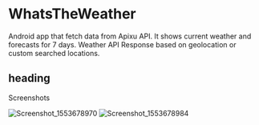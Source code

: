 # WhatsTheWeather
Android app that fetch data from Apixu API. It shows current weather and forecasts for 7 days. Weather API Response based on geolocation or custom searched locations.

## heading
Screenshots

![Screenshot_1553678970](https://user-images.githubusercontent.com/20950550/55065770-b8e9af00-507c-11e9-98b9-08bc43a8bee0.png)
![Screenshot_1553678984](https://user-images.githubusercontent.com/20950550/55065777-bb4c0900-507c-11e9-9230-be814016abd7.png)

